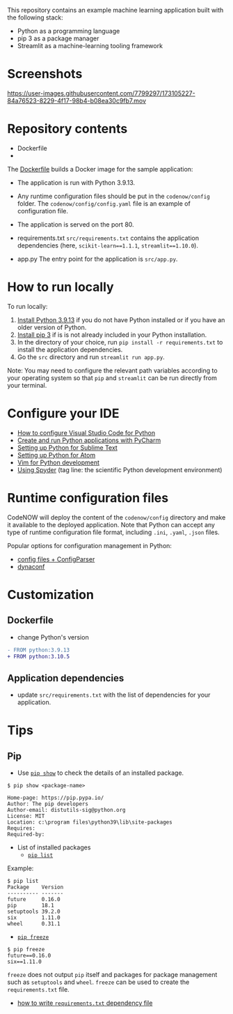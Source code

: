 This repository contains an example machine learning application built with the following stack:
- Python as a programming language
- pip 3 as a package manager
- Streamlit as a machine-learning tooling framework

# Screenshots
https://user-images.githubusercontent.com/7799297/173105227-84a76523-8229-4f17-98b4-b08ea30c9fb7.mov


# Repository contents
- Dockerfile
- 
The [Dockerfile](./Dockerfile) builds a Docker image for the sample application:
- The application is run with Python 3.9.13.
- Any runtime configuration files should be put in the `codenow/config` folder. The `codenow/config/config.yaml` file is an example of configuration file. 
- The application is served on the port 80.

- requirements.txt
`src/requirements.txt` contains the application dependencies (here, `scikit-learn==1.1.1`, `streamlit==1.10.0`). 

- app.py
The entry point for the application is `src/app.py`.

# How to run locally
To run locally:

1. [Install Python 3.9.13](https://www.python.org/downloads/) if you do not have Python installed or if you have an older version of Python.
2. [Install pip 3](https://pip.pypa.io/en/stable/installation/) if is is not already included in your Python installation.
3. In the directory of your choice, run `pip install -r requirements.txt` to install the application dependencies.
4. Go the `src` directory and run `streamlit run app.py`.

Note: You may need to configure the relevant path variables according to your operating system so that `pip` and `streamlit` can be run directly from your terminal.

# Configure your IDE
- [How to configure Visual Studio Code for Python](https://code.visualstudio.com/docs/python/python-tutorial)
- [Create and run Python applications with PyCharm](https://www.jetbrains.com/help/pycharm/creating-and-running-your-first-python-project.html)
- [Setting up Python for Sublime Text](https://www.youtube.com/watch?v=xFciV6Ew5r4)
- [Setting up Python for Atom](https://www.youtube.com/watch?v=DjEuROpsvp4&t=633s "Setting up a Python Development Environment in Atom")
- [Vim for Python development](https://stackabuse.com/vim-for-python-development/ "Vim for Python development")
- [Using Spyder](https://docs.spyder-ide.org/current/quickstart.html) (tag line: the scientific Python development environment)

# Runtime configuration files
CodeNOW will deploy the content of the `codenow/config` directory and make it available to the deployed application. Note that Python can accept any type of runtime configuration file format, including `.ini`, `.yaml`, `.json` files.

Popular options for configuration management in Python:
- [config files + ConfigParser](https://zetcode.com/python/configparser/)
- [dynaconf](https://www.dynaconf.com/)


# Customization
## Dockerfile
- change Python's version

```diff
- FROM python:3.9.13
+ FROM python:3.10.5
```

## Application dependencies
- update `src/requirements.txt` with the list of dependencies for your application.

# Tips
## Pip
- Use [`pip show`](https://pip.pypa.io/en/stable/cli/pip_show/) to check the details of an installed package.

```shell
$ pip show <package-name>

Home-page: https://pip.pypa.io/
Author: The pip developers
Author-email: distutils-sig@python.org
License: MIT
Location: c:\program files\python39\lib\site-packages
Requires:
Required-by:
```

- List of installed packages
  - [`pip list`](https://pip.pypa.io/en/stable/cli/pip_list/)

Example:
```shell
$ pip list
Package    Version
---------- -------
future     0.16.0
pip        18.1
setuptools 39.2.0
six        1.11.0
wheel      0.31.1
```


- [`pip freeze`](https://pip.pypa.io/en/stable/cli/pip_freeze/)

```
$ pip freeze
future==0.16.0
six==1.11.0
```

`freeze`  does not output  `pip`  itself and packages for package management such as  `setuptools`  and  `wheel`. `freeze` can be used to create  the `requirements.txt` file.

  - [how to write `requirements.txt` dependency file](https://note.nkmk.me/en/python-pip-install-requirements/)

